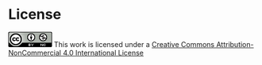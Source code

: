 # License

![](/assets/cc.png) This work is licensed under a [Creative Commons Attribution-NonCommercial 4.0 International License](http://creativecommons.org/licenses/by-nc/4.0/)



